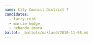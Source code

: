 ```yaml
---
name: City Council District 7
candidates:
  - larry-reid
  - marcie-hodge
  - nehanda-imara
ballot: _ballots/oakland/2016-11-08.md
---
```

